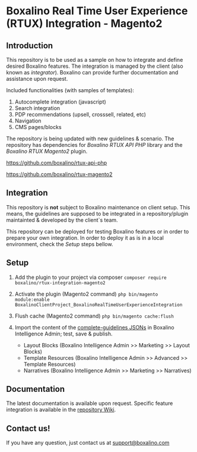 # Boxalino Real Time User Experience (RTUX) Integration - Magento2

## Introduction
This repository is to be used as a sample on how to integrate and define desired Boxalino features.
The integration is managed by the client (also known as *integrator*).
Boxalino can provide further documentation and assistance upon request.

Included functionalities (with samples of templates):
1. Autocomplete integration (javascript)
2. Search integration
3. PDP recommendations (upsell, crosssell, related, etc)
4. Navigation
5. CMS pages/blocks


The repository is being updated with new guidelines & scenario.
The repository has dependencies for *Boxalino RTUX API PHP* library and the *Boxalino RTUX Magento2* plugin.

https://github.com/boxalino/rtux-api-php

https://github.com/boxalino/rtux-magento2

## Integration
This repository is **not** subject to Boxalino maintenance on client setup.
This means, the guidelines are supposed to be integrated in a repository/plugin maintainted & developed by the client`s team.

This repository can be deployed for testing Boxalino features or in order to prepare your own integration.
In order to deploy it as is in a local environment, check the *Setup* steps bellow.

## Setup
1. Add the plugin to your project via composer
``composer require boxalino/rtux-integration-magento2``

2. Activate the plugin (Magento2 command)
``php bin/magento module:enable BoxalinoClientProject_BoxalinoRealTimeUserExperienceIntegration``

3. Flush cache (Magento2 command)
``php bin/magento cache:flush``

4. Import the content of the [complete-guidelines JSONs](https://github.com/boxalino/rtux-integration-magento2/wiki/JSON-Guidelines-(Complete)) in Boxalino Intelligence Admin; test, save & publish.
    * Layout Blocks (Boxalino Intelligence Admin >> Marketing >> Layout Blocks)
    * Template Resources (Boxalino Intelligence Admin >> Advanced >> Template Resources)
    * Narratives  (Boxalino Intelligence Admin >> Marketing >> Narratives)

## Documentation

The latest documentation is available upon request.
Specific feature integration is available in the [repository Wiki](https://github.com/boxalino/rtux-integration-magento2/wiki).

## Contact us!

If you have any question, just contact us at support@boxalino.com
